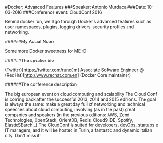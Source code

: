 #Docker: Advanced Features
###Speaker: Antonio Murdaca
###Date: 10-03-2016
###Conference event: CloudConf 2016

Behind docker run, we'll go through Docker's advanced features such as user namespaces, plugins, logging drivers, security profiles and networking.

######My Actual Notes

Some more Docker sweetness for ME :D


######The speaker bio

(Twitter)[https://twitter.com/runc0m]
Associate Software Engineer @ (RedHat)[http://www.redhat.com/en] (Docker Core maintainer)

######The conference description

The big european event on cloud computing and scalability
The Cloud Conf is coming back after the successful 2013, 2014 and 2015 editions.
The goal is always the same: make a great day full of networking and technical speeches about cloud computing, involving (as in the past) great companies and speakers (in the previous editions: AWS, Zend Technologies, OpenStack, OrientDB, Redis, Cloud9 IDE, Spotify, ElasticSEarch...)
The CloudConf is suited for developers, devOps, startups e IT managers, and it will be hosted in Turin, a fantastic and dynamic italian city. Don't miss it!